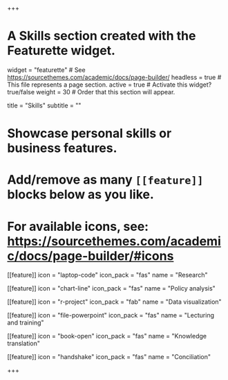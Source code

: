 +++
# A Skills section created with the Featurette widget.
widget = "featurette"  # See https://sourcethemes.com/academic/docs/page-builder/
headless = true  # This file represents a page section.
active = true  # Activate this widget? true/false
weight = 30  # Order that this section will appear.

title = "Skills"
subtitle = ""

# Showcase personal skills or business features.
# 
# Add/remove as many `[[feature]]` blocks below as you like.
# 
# For available icons, see: https://sourcethemes.com/academic/docs/page-builder/#icons

[[feature]]
  icon = "laptop-code"
  icon_pack = "fas"
  name = "Research"
  
[[feature]]
  icon = "chart-line"
  icon_pack = "fas"
  name = "Policy analysis" 
  
[[feature]]
  icon = "r-project"
  icon_pack = "fab"
  name = "Data visualization"

[[feature]]
  icon = "file-powerpoint"
  icon_pack = "fas"
  name = "Lecturing and training"
  
[[feature]]
 icon = "book-open"
 icon_pack = "fas"
 name = "Knowledge translation"
 
[[feature]]
  icon = "handshake"
  icon_pack = "fas"
  name = "Conciliation"

+++
